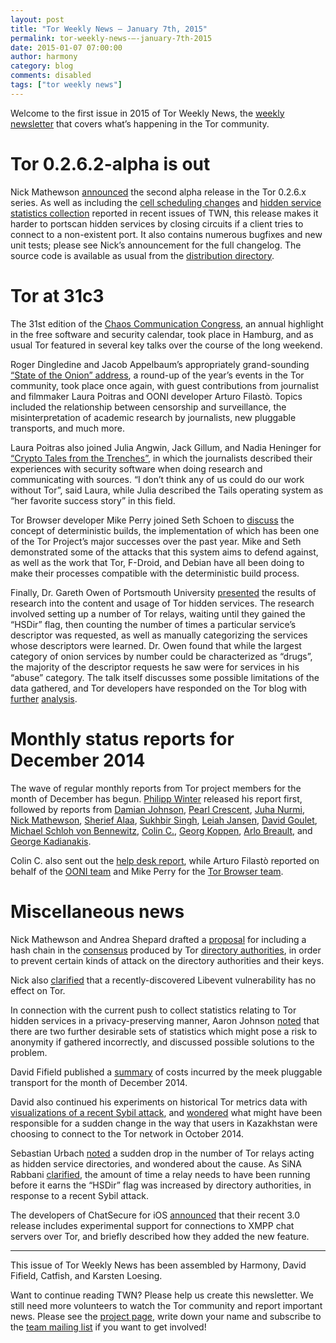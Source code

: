 ```yaml
---
layout: post
title: "Tor Weekly News — January 7th, 2015"
permalink: tor-weekly-news-—-january-7th-2015
date: 2015-01-07 07:00:00
author: harmony
category: blog
comments: disabled
tags: ["tor weekly news"]
---
```


Welcome to the first issue in 2015 of Tor Weekly News, the [weekly newsletter](https://lists.torproject.org/cgi-bin/mailman/listinfo/tor-news) that covers what’s happening in the Tor community.

Tor 0.2.6.2-alpha is out
========================

Nick Mathewson [announced](https://blog.torproject.org/blog/tor-0262-alpha-released) the second alpha release in the Tor 0.2.6.x series. As well as including the [cell scheduling changes](https://bugs.torproject.org/9262) and [hidden service statistics collection](https://bugs.torproject.org/13192) reported in recent issues of TWN, this release makes it harder to portscan hidden services by closing circuits if a client tries to connect to a non-existent port. It also contains numerous bugfixes and new unit tests; please see Nick’s announcement for the full changelog. The source code is available as usual from the [distribution directory](https://dist.torproject.org/).

Tor at 31c3
===========

The 31st edition of the [Chaos Communication Congress](https://events.ccc.de/congress/2014/wiki/Main_Page), an annual highlight in the free software and security calendar, took place in Hamburg, and as usual Tor featured in several key talks over the course of the long weekend.

Roger Dingledine and Jacob Appelbaum’s appropriately grand-sounding [“State of the Onion” address](http://media.ccc.de/browse/congress/2014/31c3_-_6251_-_en_-_saal_1_-_201412301400_-_state_of_the_onion_-_jacob_-_arma.html), a round-up of the year’s events in the Tor community, took place once again, with guest contributions from journalist and filmmaker Laura Poitras and OONI developer Arturo Filastò. Topics included the relationship between censorship and surveillance, the misinterpretation of academic research by journalists, new pluggable transports, and much more.

Laura Poitras also joined Julia Angwin, Jack Gillum, and Nadia Heninger for [“Crypto Tales from the Trenches”](http://media.ccc.de/browse/congress/2014/31c3_-_6154_-_en_-_saal_1_-_201412272300_-_crypto_tales_from_the_trenches_-_nadia_heninger_-_julia_angwin_-_laura_poitras_-_jack_gillum.html), in which the journalists described their experiences with security software when doing research and communicating with sources. “I don’t think any of us could do our work without Tor”, said Laura, while Julia described the Tails operating system as “her favorite success story” in this field.

Tor Browser developer Mike Perry joined Seth Schoen to [discuss](http://media.ccc.de/browse/congress/2014/31c3_-_6240_-_en_-_saal_g_-_201412271400_-_reproducible_builds_-_mike_perry_-_seth_schoen_-_hans_steiner.html) the concept of deterministic builds, the implementation of which has been one of the Tor Project’s major successes over the past year. Mike and Seth demonstrated some of the attacks that this system aims to defend against, as well as the work that Tor, F-Droid, and Debian have all been doing to make their processes compatible with the deterministic build process.

Finally, Dr. Gareth Owen of Portsmouth University [presented](http://media.ccc.de/browse/congress/2014/31c3_-_6112_-_en_-_saal_2_-_201412301715_-_tor_hidden_services_and_deanonymisation_-_dr_gareth_owen.html) the results of research into the content and usage of Tor hidden services. The research involved setting up a number of Tor relays, waiting until they gained the “HSDir” flag, then counting the number of times a particular service’s descriptor was requested, as well as manually categorizing the services whose descriptors were learned. Dr. Owen found that while the largest category of onion services by number could be characterized as “drugs”, the majority of the descriptor requests he saw were for services in his “abuse” category. The talk itself discusses some possible limitations of the data gathered, and Tor developers have responded on the Tor blog with [further](https://blog.torproject.org/blog/tor-80-percent-percent-1-2-percent-abusive) [analysis](https://blog.torproject.org/blog/some-thoughts-hidden-services).

Monthly status reports for December 2014
========================================

The wave of regular monthly reports from Tor project members for the month of December has begun. [Philipp Winter](https://lists.torproject.org/pipermail/tor-reports/2014-December/000727.html) released his report first, followed by reports from [Damian Johnson](https://lists.torproject.org/pipermail/tor-reports/2014-December/000728.html), [Pearl Crescent](https://lists.torproject.org/pipermail/tor-reports/2014-December/000729.html), [Juha Nurmi](https://lists.torproject.org/pipermail/tor-reports/2014-December/000730.html), [Nick Mathewson](https://lists.torproject.org/pipermail/tor-reports/2014-December/000731.html), [Sherief Alaa](https://lists.torproject.org/pipermail/tor-reports/2014-December/000732.html), [Sukhbir Singh](https://lists.torproject.org/pipermail/tor-reports/2015-January/000733.html), [Leiah Jansen](https://lists.torproject.org/pipermail/tor-reports/2015-January/000734.html), [David Goulet](https://lists.torproject.org/pipermail/tor-reports/2015-January/000735.html), [Michael Schloh von Bennewitz](https://lists.torproject.org/pipermail/tor-reports/2015-January/000736.html), [Colin C.](https://lists.torproject.org/pipermail/tor-reports/2015-January/000738.html), [Georg Koppen](https://lists.torproject.org/pipermail/tor-reports/2015-January/000740.html), [Arlo Breault](https://lists.torproject.org/pipermail/tor-reports/2015-January/000742.html), and [George Kadianakis](https://lists.torproject.org/pipermail/tor-reports/2015-January/000743.html).

Colin C. also sent out the [help desk report](https://lists.torproject.org/pipermail/tor-reports/2015-January/000737.html), while Arturo Filastò reported on behalf of the [OONI team](https://lists.torproject.org/pipermail/tor-reports/2015-January/000739.html) and Mike Perry for the [Tor Browser team](https://lists.torproject.org/pipermail/tor-reports/2015-January/000741.html).

Miscellaneous news
==================

Nick Mathewson and Andrea Shepard drafted a [proposal](https://lists.torproject.org/pipermail/tor-dev/2015-January/008087.html) for including a hash chain in the [consensus](https://metrics.torproject.org/about.html#consensus) produced by Tor [directory authorities](https://metrics.torproject.org/about.html#directory-authority), in order to prevent certain kinds of attack on the directory authorities and their keys.

Nick also [clarified](https://lists.torproject.org/pipermail/tor-talk/2015-January/036379.html) that a recently-discovered Libevent vulnerability has no effect on Tor.

In connection with the current push to collect statistics relating to Tor hidden services in a privacy-preserving manner, Aaron Johnson [noted](https://lists.torproject.org/pipermail/tor-dev/2015-January/008086.html) that there are two further desirable sets of statistics which might pose a risk to anonymity if gathered incorrectly, and discussed possible solutions to the problem.

David Fifield published a [summary](https://lists.torproject.org/pipermail/tor-dev/2015-January/008082.html) of costs incurred by the meek pluggable transport for the month of December 2014.

David also continued his experiments on historical Tor metrics data with [visualizations of a recent Sybil attack](https://lists.torproject.org/pipermail/tor-dev/2015-January/008095.html), and [wondered](https://lists.torproject.org/pipermail/tor-talk/2015-January/036346.html) what might have been responsible for a sudden change in the way that users in Kazakhstan were choosing to connect to the Tor network in October 2014.

Sebastian Urbach [noted](https://lists.torproject.org/pipermail/tor-relays/2015-January/006051.html) a sudden drop in the number of Tor relays acting as hidden service directories, and wondered about the cause. As SiNA Rabbani [clarified](https://lists.torproject.org/pipermail/tor-relays/2015-January/006063.html), the amount of time a relay needs to have been running before it earns the “HSDir” flag was increased by directory authorities, in response to a recent Sybil attack.

The developers of ChatSecure for iOS [announced](https://chatsecure.org/blog/chatsecure-ios-v3-released/) that their recent 3.0 release includes experimental support for connections to XMPP chat servers over Tor, and briefly described how they added the new feature.

* * * * *

This issue of Tor Weekly News has been assembled by Harmony, David Fifield, Catfish, and Karsten Loesing.

Want to continue reading TWN? Please help us create this newsletter. We still need more volunteers to watch the Tor community and report important news. Please see the [project page](https://trac.torproject.org/projects/tor/wiki/TorWeeklyNews), write down your name and subscribe to the [team mailing list](https://lists.torproject.org/cgi-bin/mailman/listinfo/news-team) if you want to get involved!
